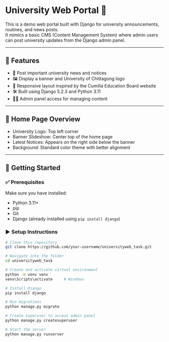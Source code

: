# University Web Portal 🏫

This is a demo web portal built with Django for university announcements, routines, and news posts.  
It mimics a basic CMS (Content Management System) where admin users can post university updates from the Django admin panel.

---

## 🔧 Features

- 📰 Post important university news and notices
- 🖼️ Display a banner and University of Chittagong logo
- 🎨 Responsive layout inspired by the Cumilla Education Board website
- 🛠 Built using Django 5.2.3 and Python 3.11
- 🧑‍💻 Admin panel access for managing content

---

## 📸 Home Page Overview

- University Logo: Top left corner
- Banner Slideshow: Center top of the home page
- Latest Notices: Appears on the right side below the banner
- Background: Standard color theme with better alignment

---

## 🚀 Getting Started

### ✅ Prerequisites

Make sure you have installed:

- Python 3.11+
- pip
- Git
- Django (already installed using `pip install django`)

### ▶️ Setup Instructions

```bash
# Clone this repository
git clone https://github.com/your-username/universityweb_task.git

# Navigate into the folder
cd universityweb_task

# Create and activate virtual environment
python -m venv venv
venv\Scripts\activate     # Windows

# Install Django
pip install django

# Run migrations
python manage.py migrate

# Create superuser to access admin panel
python manage.py createsuperuser

# Start the server
python manage.py runserver
